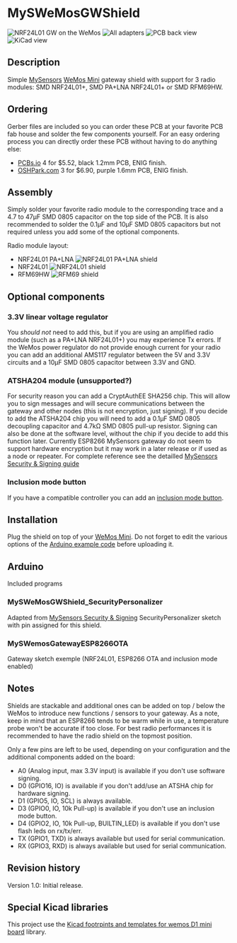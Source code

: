 MySWeMosGWShield
==========

![NRF24L01 GW on the WeMos](https://raw.githubusercontent.com/emc2cube/MySWeMosGWShield/master/img/MySWeMosGWShield_nrf.jpg)
![All adapters](https://raw.githubusercontent.com/emc2cube/MySWeMosGWShield/master/img/all_adapters.jpg)
![PCB back view](https://raw.githubusercontent.com/emc2cube/MySWeMosGWShield/master/img/back.jpg)
![KiCad view](https://raw.githubusercontent.com/emc2cube/MySWeMosGWShield/master/img/kicad-pcb.png)


Description
-----------

Simple [MySensors](http://www.mysensors.org) [WeMos Mini](https://www.wemos.cc/product/d1-mini-pro.html) gateway shield with support for 3 radio modules: SMD NRF24L01+, SMD PA+LNA NRF24L01+ or SMD RFM69HW.


Ordering
--------

Gerber files are included so you can order these PCB at your favorite PCB fab house and solder the few components yourself.
For an easy ordering process you can directly order these PCB without having to do anything else:
- [PCBs.io](https://PCBs.io/share/4QAjD) 4 for $5.52, black 1.2mm PCB, ENIG finish.
- [OSHPark.com](https://oshpark.com/shared_projects/59hasWWz) 3 for $6.90, purple 1.6mm PCB, ENIG finish.


Assembly
--------

Simply solder your favorite radio module to the corresponding trace and a 4.7 to 47µF SMD 0805 capacitor on the top side of the PCB.
It is also recommended to solder the 0.1µF and 10µF SMD 0805 capacitors but not required unless you add some of the optional components.

Radio module layout:
- NRF24L01 PA+LNA
![NRF24L01 PA+LNA shield](https://raw.githubusercontent.com/emc2cube/MySWeMosGWShield/master/img/nrf24palna.jpg)
- NRF24L01
![NRF24L01 shield](https://raw.githubusercontent.com/emc2cube/MySWeMosGWShield/master/img/nrf24.jpg)
- RFM69HW
![RFM69 shield](https://raw.githubusercontent.com/emc2cube/MySWeMosGWShield/master/img/rfm69.jpg)


Optional components
-------------------

### 3.3V linear voltage regulator
You *should not* need to add this, but if you are using an amplified radio module (such as a PA+LNA NRF24L01+) you may experience Tx errors.
If the WeMos power regulator do not provide enough current for your radio you can add an additional AMS117 regulator between the 5V and 3.3V circuits and a 10µF SMD 0805 capacitor between 3.3V and GND.

### ATSHA204 module (unsupported?)
For security reason you can add a CryptAuthEE SHA256 chip. This will allow you to sign messages and will secure communications between the gateway and other nodes (this is not encryption, just signing).
If you decide to add the ATSHA204 chip you will need to add a 0.1µF SMD 0805 decoupling capacitor and 4.7kΩ SMD 0805 pull-up resistor.
Signing can also be done at the software level, without the chip if you decide to add this function later.
Currently ESP8266 MySensors gateway do not seem to support hardware encryption but it may work in a later release or if used as a node or repeater.
For complete reference see the detailled [MySensors Security & Signing guide](https://www.mysensors.org/about/signing)

### Inclusion mode button
If you have a compatible controller you can add an [inclusion mode button](https://www.mysensors.org/build/advanced_gateway#inclusion-mode-button).


Installation
-------

Plug the shield on top of your [WeMos Mini](https://www.wemos.cc/product/d1-mini-pro.html).
Do not forget to edit the various options of the [Arduino example code](https://github.com/emc2cube/MySWeMosGWShield/tree/master/Arduino/) before uploading it.


Arduino
-------

Included programs

### MySWeMosGWShield_SecurityPersonalizer
Adapted from [MySensors Security & Signing](https://www.mysensors.org/about/signing) SecurityPersonalizer sketch with pin assigned for this shield.

### MySWemosGatewayESP8266OTA
Gateway sketch exemple (NRF24L01, ESP8266 OTA and inclusion mode enabled)


Notes
-----

Shields are stackable and additional ones can be added on top / below the WeMos to introduce new functions / sensors to your gateway.
As a note, keep in mind that an ESP8266 tends to be warm while in use, a temperature probe won't be accurate if too close. 
For best radio performances it is recommended to have the radio shield on the topmost position.

Only a few pins are left to be used, depending on your configuration and the additional components added on the board:
- A0 (Analog input, max 3.3V input) is available if you don't use software signing.
- D0 (GPIO16, IO) is available if you don't add/use an ATSHA chip for hardware signing.
- D1 (GPIO5, IO, SCL) is always available.
- D3 (GPIO0, IO, 10k Pull-up) is available if you don't use an inclusion mode button.
- D4 (GPIO2, IO, 10k Pull-up, BUILTIN_LED) is available if you don't use flash leds on rx/tx/err.
- TX (GPIO1, TXD) is always available but used for serial communication.
- RX (GPIO3, RXD) is always available but used for serial communication.


Revision history
----------------

Version 1.0: Initial release.


Special Kicad libraries
---------------

This project use the [Kicad footrpints and templates for wemos D1 mini board](https://github.com/jerome-labidurie/d1_mini_kicad) library.
